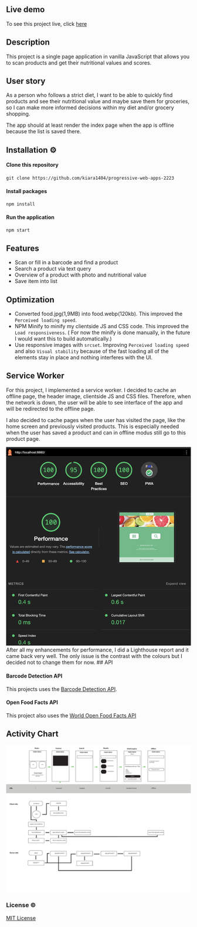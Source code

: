 ## Live demo

To see this project live, click [here](https://pwa-23.onrender.com/)

## Description

<!-- ☝️ replace this description with a description of your own work -->

This project is a single page application in vanilla JavaScript that allows you to scan products and get their nutritional values and scores.

## User story

As a person who follows a strict diet, I want to be able to quickly find products and see their nutritional value and maybe save them for groceries, so I can make more informed decisions within my diet and/or grocery shopping.

The app should at least render the index page when the app is offline because the list is saved there.

## Installation ⚙️

#### Clone this repository

```
git clone https://github.com/kiara1404/progressive-web-apps-2223
```

#### Install packages

```
npm install
```

#### Run the application

```
npm start
```

<!-- ...but how does one use this project? What are its features 🤔 -->

## Features

- Scan or fill in a barcode and find a product
- Search a product via text query
- Overview of a product with photo and nutritional value
- Save item into list

## Optimization

- Converted food.jpg(1,9MB) into food.webp(120kb). This improved the `Perceived loading speed`.
- NPM Minify to minify my clientside JS and CSS code. This improved the `Load responsiveness`. ( For now the minify is done manually, in the future I would want this to build automatically.)
- Use responsive images with `srcset`. Improving `Perceived loading speed` and also `Visual stability` because of the fast loading all of the elements stay in place and nothing interferes with the UI.

## Service Worker

For this project, I implemented a service worker. I decided to cache an offline page, the header image, clientside JS and CSS files. Therefore, when the network is down, the user will be able to see interface of the app and will be redirected to the offline page.

I also decided to cache pages when the user has visited the page, like the home screen and previously visited products. This is especially needed when the user has saved a product and can in offline modus still go to this product page.

<img src="./static/img/lighthouse.png"  width="800px"/>
After all my enhancements for performance, I did a Lighthouse report and it came back very well. The only issue is the contrast with the colours but I decided not to change them for now. 
## API

#### Barcode Detection API

This projects uses the [Barcode Detection API](https://developer.mozilla.org/en-US/docs/Web/API/Barcode_Detection_API).

#### Open Food Facts API

This project also uses the [World Open Food Facts API](https://world.openfoodfacts.org/data)

<!-- Maybe a checklist of done stuff and stuff still on your wishlist? ✅ -->

## Activity Chart

<img src="https://github.com/kiara1404/progressive-web-apps-2223/blob/main/static/img/activity-chart3.0.pdf" width="800px" />

### License ©

[MIT License](https://github.com/kiara1404/web-app-from-scratch-2122/blob/main/LICENSE)

<!-- How about a license here? 📜 (or is it a licence?) 🤷 -->
